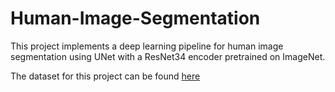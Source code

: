 # Human-Image-Segmentation

This project implements a deep learning pipeline for human image segmentation using UNet with a ResNet34 encoder pretrained on ImageNet.

The dataset for this project can be found [here](https://drive.google.com/drive/folders/1JOimHYk955NNRoc_YhCEPJZB0iYiGyjj?usp=drive_link)
